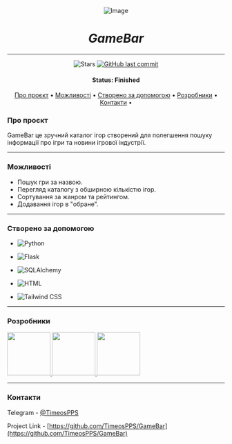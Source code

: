 
<div align="center">

![Image](https://papik.pro/grafic/uploads/posts/2023-04/thumbs/1681572872_papik-pro-p-igrovoi-logotip-vektor-10.png)

</div>

<div align="center">

# *GameBar*

</div>

---

<p align="center">

  <img alt="Stars" src="https://img.shields.io/github/stars/TimeosPPS/GameBar?style=social">
  
  <a href="https://github.com/TimeosPPS/GameBar">
    <img alt="GitHub last commit" src="https://img.shields.io/github/last-commit/TimeosPPS/GameBar">
  </a>

<h4 align="center"> 
	 Status: Finished
</h4>

<p align="center">
 <a href="#Про проєкт">Про проєкт</a> •
 <a href="#Можливості">Можливості</a> •
 <a href="#Створено за допомогою">Створено за допомогою</a> • 
 <a href="#Розробники">Розробники</a> •  
 <a href="#Контакти">Контакти</a> • 
</p>

### Про проєкт


GameBar це зручний каталог ігор створений для полегшення пошуку інформації про ігри та новини ігрової індустрії.

---

### Можливості

* Пошук гри за назвою.
* Перегляд каталогу з обширною кількістю ігор.
* Сортування за жанром та рейтингом.
* Додавання ігор в "обране".

---
### Створено за допомогою
* ![Python](https://img.shields.io/badge/Python-3776AB?style=for-the-badge&logo=python&logoColor=white)

* ![Flask](https://img.shields.io/badge/Flask-000000?style=for-the-badge&logo=flask&logoColor=white)

* ![SQLAlchemy](https://img.shields.io/badge/SQLAlchemy-D71F00?style=for-the-badge&logo=sqlite&logoColor=white)

* ![HTML](https://img.shields.io/badge/HTML5-E34F26?style=for-the-badge&logo=html5&logoColor=white)

* ![Tailwind CSS](https://img.shields.io/badge/Tailwind%20CSS-38B2AC?style=for-the-badge&logo=tailwind-css&logoColor=white)

---
### Розробники

<div>
  <a href="https://github.com/TimeosPPS">
    <img src="https://avatars.githubusercontent.com/u/174043632?v=4" width="100">
  </a>

  <a href="https://github.com/pypok-1">
    <img src="https://avatars.githubusercontent.com/u/187442340?v=4" width="100">
  </a>

  <a href="https://github.com/Timoxa5">
    <img src="https://avatars.githubusercontent.com/u/183854806?v=4" width="100">
  </a>
</div>

---
### Контакти

Telegram - [@TimeosPPS](https://t.me//TimeosPPS)

Project Link - [https://github.com/TimeosPPS/GameBar](https://github.com/TimeosPPS/GameBar)
